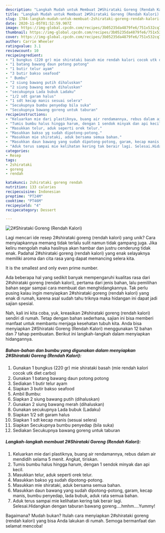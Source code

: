 ```yaml
---
description: "Langkah Mudah untuk Membuat 2#Shirataki Goreng (Rendah Kalori) Anti Gagal"
title: "Langkah Mudah untuk Membuat 2#Shirataki Goreng (Rendah Kalori) Anti Gagal"
slug: 1784-langkah-mudah-untuk-membuat-2shirataki-goreng-rendah-kalori-anti-gagal
date: 2020-11-05T01:52:59.907Z
image: https://img-global.cpcdn.com/recipes/3b05235da4879fe6/751x532cq70/2shirataki-goreng-rendah-kalori-foto-resep-utama.jpg
thumbnail: https://img-global.cpcdn.com/recipes/3b05235da4879fe6/751x532cq70/2shirataki-goreng-rendah-kalori-foto-resep-utama.jpg
cover: https://img-global.cpcdn.com/recipes/3b05235da4879fe6/751x532cq70/2shirataki-goreng-rendah-kalori-foto-resep-utama.jpg
author: Carrie Wheeler
ratingvalue: 3.1
reviewcount: 10
recipeingredient:
- "1 bungkus (220 gr) mie shirataki basah mie rendah kalori cocok utk diet carbo"
- "1 batang bawang daun potong potong"
- "1 butir telur ayam"
- "3 butir bakso seafood"
- " Bumbu"
- "2 siung bawang putih dihaluskan"
- "2 siung bawang merah dihaluskan"
- "secukupnya Lada bubuk Ladaku"
- "1/2 sdt garam halus"
- "1 sdt kecap manis sesuai selera"
- "Secukupnya bumbu penyedap bila suka"
- "Secukupnya bawang goreng untuk taburan"
recipeinstructions:
- "Keluarkan mie dari plastiknya, buang air rendamannya, rebus dalam air mendidih selama 5 menit. Angkat, tiriskan."
- "Tumis bumbu halus hingga harum, dengan 1 sendok minyak dan api kecil."
- "Masukkan telur, aduk seperti orek telur."
- "Masukkan bakso yg sudah dipotong-potong."
- "Masukkan mie shirataki, aduk bersama semua bahan."
- "Masukkan daun bawang yang sudah dipotong-potong, garam, kecap manis, bumbu penyedap, lada bubuk, aduk rata semua bahan."
- "Aduk terus sampai mie kelihatan kering tak berair lagi. Selesai.Hidangkan dengan taburan bawang goreng....hmhm....Yummy!"
categories:
- Resep
tags:
- 2shirataki
- goreng
- rendah

katakunci: 2shirataki goreng rendah 
nutrition: 133 calories
recipecuisine: Indonesian
preptime: "PT24M"
cooktime: "PT46M"
recipeyield: "4"
recipecategory: Dessert

---
```



![2#Shirataki Goreng (Rendah Kalori)](https://img-global.cpcdn.com/recipes/3b05235da4879fe6/751x532cq70/2shirataki-goreng-rendah-kalori-foto-resep-utama.jpg)

Lagi mencari ide resep 2#shirataki goreng (rendah kalori) yang unik? Cara menyiapkannya memang tidak terlalu sulit namun tidak gampang juga. Jika keliru mengolah maka hasilnya akan hambar dan justru cenderung tidak enak. Padahal 2#shirataki goreng (rendah kalori) yang enak selayaknya memiliki aroma dan cita rasa yang dapat memancing selera kita.

It is the smallest and only even prime number.

Ada beberapa hal yang sedikit banyak mempengaruhi kualitas rasa dari 2#shirataki goreng (rendah kalori), pertama dari jenis bahan, lalu pemilihan bahan segar sampai cara membuat dan menghidangkannya. Tak perlu pusing kalau ingin menyiapkan 2#shirataki goreng (rendah kalori) yang enak di rumah, karena asal sudah tahu triknya maka hidangan ini dapat jadi sajian spesial.


Nah, kali ini kita coba, yuk, kreasikan 2#shirataki goreng (rendah kalori) sendiri di rumah. Tetap dengan bahan sederhana, sajian ini bisa memberi manfaat untuk membantu menjaga kesehatan tubuh kita. Anda bisa menyiapkan 2#Shirataki Goreng (Rendah Kalori) menggunakan 12 bahan dan 7 tahap pembuatan. Berikut ini langkah-langkah dalam menyiapkan hidangannya.

<!--inarticleads1-->

##### Bahan-bahan dan bumbu yang digunakan dalam menyiapkan 2#Shirataki Goreng (Rendah Kalori):

1. Gunakan 1 bungkus (220 gr) mie shirataki basah (mie rendah kalori cocok utk diet carbo)
1. Gunakan 1 batang bawang daun potong potong
1. Sediakan 1 butir telur ayam
1. Siapkan 3 butir bakso seafood
1. Ambil  Bumbu:
1. Siapkan 2 siung bawang putih (dihaluskan)
1. Gunakan 2 siung bawang merah (dihaluskan)
1. Gunakan secukupnya Lada bubuk (Ladaku)
1. Siapkan 1/2 sdt garam halus
1. Siapkan 1 sdt kecap manis (sesuai selera)
1. Siapkan Secukupnya bumbu penyedap (bila suka)
1. Sediakan Secukupnya bawang goreng untuk taburan




<!--inarticleads2-->

##### Langkah-langkah membuat 2#Shirataki Goreng (Rendah Kalori):

1. Keluarkan mie dari plastiknya, buang air rendamannya, rebus dalam air mendidih selama 5 menit. Angkat, tiriskan.
1. Tumis bumbu halus hingga harum, dengan 1 sendok minyak dan api kecil.
1. Masukkan telur, aduk seperti orek telur.
1. Masukkan bakso yg sudah dipotong-potong.
1. Masukkan mie shirataki, aduk bersama semua bahan.
1. Masukkan daun bawang yang sudah dipotong-potong, garam, kecap manis, bumbu penyedap, lada bubuk, aduk rata semua bahan.
1. Aduk terus sampai mie kelihatan kering tak berair lagi. Selesai.Hidangkan dengan taburan bawang goreng....hmhm....Yummy!




Bagaimana? Mudah bukan? Itulah cara menyiapkan 2#shirataki goreng (rendah kalori) yang bisa Anda lakukan di rumah. Semoga bermanfaat dan selamat mencoba!
